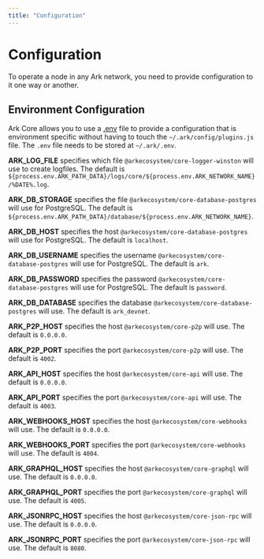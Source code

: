 ```yaml
---
title: "Configuration"
---
```


# Configuration

To operate a node in any Ark network, you need to provide configuration to it one way or another.

## Environment Configuration

Ark Core allows you to use a [.env](https://github.com/bevry/envfile) file to provide a configuration that is environment specific without having to touch the `~/.ark/config/plugins.js` file. The `.env` file needs to be stored at `~/.ark/.env`.

**ARK_LOG_FILE** specifies which file `@arkecosystem/core-logger-winston` will use to create logfiles. The default is `${process.env.ARK_PATH_DATA}/logs/core/${process.env.ARK_NETWORK_NAME}/%DATE%.log`.

**ARK_DB_STORAGE** specifies the file `@arkecosystem/core-database-postgres` will use for PostgreSQL. The default is `${process.env.ARK_PATH_DATA}/database/${process.env.ARK_NETWORK_NAME}`.

**ARK_DB_HOST** specifies the host `@arkecosystem/core-database-postgres` will use for PostgreSQL. The default is `localhost`.

**ARK_DB_USERNAME** specifies the username `@arkecosystem/core-database-postgres` will use for PostgreSQL. The default is `ark`.

**ARK_DB_PASSWORD** specifies the password `@arkecosystem/core-database-postgres` will use for PostgreSQL. The default is `password`.

**ARK_DB_DATABASE** specifies the database `@arkecosystem/core-database-postgres` will use. The default is `ark_devnet`.

**ARK_P2P_HOST** specifies the host `@arkecosystem/core-p2p` will use. The default is `0.0.0.0`.

**ARK_P2P_PORT** specifies the port `@arkecosystem/core-p2p` will use. The default is `4002`.

**ARK_API_HOST** specifies the host `@arkecosystem/core-api` will use. The default is `0.0.0.0`.

**ARK_API_PORT** specifies the port `@arkecosystem/core-api` will use. The default is `4003`.

**ARK_WEBHOOKS_HOST** specifies the host `@arkecosystem/core-webhooks` will use. The default is `0.0.0.0`.

**ARK_WEBHOOKS_PORT** specifies the port `@arkecosystem/core-webhooks` will use. The default is `4004`.

**ARK_GRAPHQL_HOST** specifies the host `@arkecosystem/core-graphql` will use. The default is `0.0.0.0`.

**ARK_GRAPHQL_PORT** specifies the port `@arkecosystem/core-graphql` will use. The default is `4005`.

**ARK_JSONRPC_HOST** specifies the host `@arkecosystem/core-json-rpc` will use. The default is `0.0.0.0`.

**ARK_JSONRPC_PORT** specifies the port `@arkecosystem/core-json-rpc` will use. The default is `8080`.
